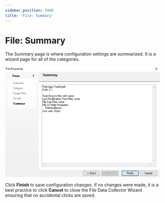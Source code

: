 ```yaml
---
sidebar_position: 5980
title: 'File: Summary'
---
```


# File: Summary

The Summary page is where configuration settings are summarized. It is a wizard page for all of the categories.

![File Search Wizard Summary page](../../../../../../../static/images/AccessAnalyzer_12.0/Content/Resources/Images/EnterpriseAuditor/Admin/DataCollector/File/Summary.png "File Search Wizard Summary page")

Click **Finish** to save configuration changes. If no changes were made, it is a best practice to click **Cancel** to close the File Data Collector Wizard ensuring that no accidental clicks are saved.